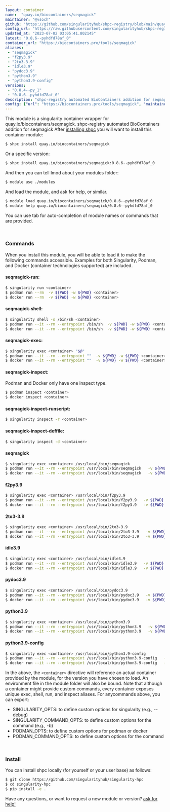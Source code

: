 ```yaml
---
layout: container
name:  "quay.io/biocontainers/seqmagick"
maintainer: "@vsoch"
github: "https://github.com/singularityhub/shpc-registry/blob/main/quay.io/biocontainers/seqmagick/container.yaml"
config_url: "https://raw.githubusercontent.com/singularityhub/shpc-registry/main/quay.io/biocontainers/seqmagick/container.yaml"
updated_at: "2023-07-02 03:05:41.802145"
latest: "0.8.6--pyhdfd78af_0"
container_url: "https://biocontainers.pro/tools/seqmagick"
aliases:
 - "seqmagick"
 - "f2py3.9"
 - "2to3-3.9"
 - "idle3.9"
 - "pydoc3.9"
 - "python3.9"
 - "python3.9-config"
versions:
 - "0.8.4--py_1"
 - "0.8.6--pyhdfd78af_0"
description: "shpc-registry automated BioContainers addition for seqmagick"
config: {"url": "https://biocontainers.pro/tools/seqmagick", "maintainer": "@vsoch", "description": "shpc-registry automated BioContainers addition for seqmagick", "latest": {"0.8.6--pyhdfd78af_0": "sha256:60325c7aa85e53af2abebb46be4927dea3c8ab1c95c5883125b680e298214d14"}, "tags": {"0.8.4--py_1": "sha256:5e376589f387b5edfbfb439cc7f9a337971472f0feced151e1637cd7e2e6607c", "0.8.6--pyhdfd78af_0": "sha256:60325c7aa85e53af2abebb46be4927dea3c8ab1c95c5883125b680e298214d14"}, "docker": "quay.io/biocontainers/seqmagick", "aliases": {"seqmagick": "/usr/local/bin/seqmagick", "f2py3.9": "/usr/local/bin/f2py3.9", "2to3-3.9": "/usr/local/bin/2to3-3.9", "idle3.9": "/usr/local/bin/idle3.9", "pydoc3.9": "/usr/local/bin/pydoc3.9", "python3.9": "/usr/local/bin/python3.9", "python3.9-config": "/usr/local/bin/python3.9-config"}}
---
```


This module is a singularity container wrapper for quay.io/biocontainers/seqmagick.
shpc-registry automated BioContainers addition for seqmagick
After [installing shpc](#install) you will want to install this container module:


```bash
$ shpc install quay.io/biocontainers/seqmagick
```

Or a specific version:

```bash
$ shpc install quay.io/biocontainers/seqmagick:0.8.6--pyhdfd78af_0
```

And then you can tell lmod about your modules folder:

```bash
$ module use ./modules
```

And load the module, and ask for help, or similar.

```bash
$ module load quay.io/biocontainers/seqmagick/0.8.6--pyhdfd78af_0
$ module help quay.io/biocontainers/seqmagick/0.8.6--pyhdfd78af_0
```

You can use tab for auto-completion of module names or commands that are provided.

<br>

### Commands

When you install this module, you will be able to load it to make the following commands accessible.
Examples for both Singularity, Podman, and Docker (container technologies supported) are included.

#### seqmagick-run:

```bash
$ singularity run <container>
$ podman run --rm  -v ${PWD} -w ${PWD} <container>
$ docker run --rm  -v ${PWD} -w ${PWD} <container>
```

#### seqmagick-shell:

```bash
$ singularity shell -s /bin/sh <container>
$ podman run --it --rm --entrypoint /bin/sh  -v ${PWD} -w ${PWD} <container>
$ docker run --it --rm --entrypoint /bin/sh  -v ${PWD} -w ${PWD} <container>
```

#### seqmagick-exec:

```bash
$ singularity exec <container> "$@"
$ podman run --it --rm --entrypoint ""  -v ${PWD} -w ${PWD} <container> "$@"
$ docker run --it --rm --entrypoint ""  -v ${PWD} -w ${PWD} <container> "$@"
```

#### seqmagick-inspect:

Podman and Docker only have one inspect type.

```bash
$ podman inspect <container>
$ docker inspect <container>
```

#### seqmagick-inspect-runscript:

```bash
$ singularity inspect -r <container>
```

#### seqmagick-inspect-deffile:

```bash
$ singularity inspect -d <container>
```


#### seqmagick

```bash
$ singularity exec <container> /usr/local/bin/seqmagick
$ podman run --it --rm --entrypoint /usr/local/bin/seqmagick   -v ${PWD} -w ${PWD} <container> -c " $@"
$ docker run --it --rm --entrypoint /usr/local/bin/seqmagick   -v ${PWD} -w ${PWD} <container> -c " $@"
```


#### f2py3.9

```bash
$ singularity exec <container> /usr/local/bin/f2py3.9
$ podman run --it --rm --entrypoint /usr/local/bin/f2py3.9   -v ${PWD} -w ${PWD} <container> -c " $@"
$ docker run --it --rm --entrypoint /usr/local/bin/f2py3.9   -v ${PWD} -w ${PWD} <container> -c " $@"
```


#### 2to3-3.9

```bash
$ singularity exec <container> /usr/local/bin/2to3-3.9
$ podman run --it --rm --entrypoint /usr/local/bin/2to3-3.9   -v ${PWD} -w ${PWD} <container> -c " $@"
$ docker run --it --rm --entrypoint /usr/local/bin/2to3-3.9   -v ${PWD} -w ${PWD} <container> -c " $@"
```


#### idle3.9

```bash
$ singularity exec <container> /usr/local/bin/idle3.9
$ podman run --it --rm --entrypoint /usr/local/bin/idle3.9   -v ${PWD} -w ${PWD} <container> -c " $@"
$ docker run --it --rm --entrypoint /usr/local/bin/idle3.9   -v ${PWD} -w ${PWD} <container> -c " $@"
```


#### pydoc3.9

```bash
$ singularity exec <container> /usr/local/bin/pydoc3.9
$ podman run --it --rm --entrypoint /usr/local/bin/pydoc3.9   -v ${PWD} -w ${PWD} <container> -c " $@"
$ docker run --it --rm --entrypoint /usr/local/bin/pydoc3.9   -v ${PWD} -w ${PWD} <container> -c " $@"
```


#### python3.9

```bash
$ singularity exec <container> /usr/local/bin/python3.9
$ podman run --it --rm --entrypoint /usr/local/bin/python3.9   -v ${PWD} -w ${PWD} <container> -c " $@"
$ docker run --it --rm --entrypoint /usr/local/bin/python3.9   -v ${PWD} -w ${PWD} <container> -c " $@"
```


#### python3.9-config

```bash
$ singularity exec <container> /usr/local/bin/python3.9-config
$ podman run --it --rm --entrypoint /usr/local/bin/python3.9-config   -v ${PWD} -w ${PWD} <container> -c " $@"
$ docker run --it --rm --entrypoint /usr/local/bin/python3.9-config   -v ${PWD} -w ${PWD} <container> -c " $@"
```



In the above, the `<container>` directive will reference an actual container provided
by the module, for the version you have chosen to load. An environment file in the
module folder will also be bound. Note that although a container
might provide custom commands, every container exposes unique exec, shell, run, and
inspect aliases. For anycommands above, you can export:

 - SINGULARITY_OPTS: to define custom options for singularity (e.g., --debug)
 - SINGULARITY_COMMAND_OPTS: to define custom options for the command (e.g., -b)
 - PODMAN_OPTS: to define custom options for podman or docker
 - PODMAN_COMMAND_OPTS: to define custom options for the command

<br>

### Install

You can install shpc locally (for yourself or your user base) as follows:

```bash
$ git clone https://github.com/singularityhub/singularity-hpc
$ cd singularity-hpc
$ pip install -e .
```

Have any questions, or want to request a new module or version? [ask for help!](https://github.com/singularityhub/singularity-hpc/issues)